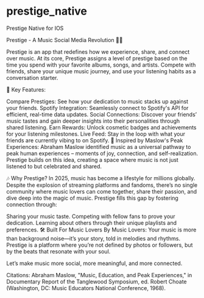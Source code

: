 # prestige_native
Prestige Native for IOS

Prestige - A Music Social Media Revolution 🎵✨

Prestige is an app that redefines how we experience, share, and connect over music. At its core, Prestige assigns a level of prestige based on the time you spend with your favorite albums, songs, and artists. Compete with friends, share your unique music journey, and use your listening habits as a conversation starter.

🌟 Key Features:

Compare Prestiges: See how your dedication to music stacks up against your friends.
Spotify Integration: Seamlessly connect to Spotify's API for efficient, real-time data updates.
Social Connections: Discover your friends’ music tastes and gain deeper insights into their personalities through shared listening.
Earn Rewards: Unlock cosmetic badges and achievements for your listening milestones.
Live Feed: Stay in the loop with what your friends are currently vibing to on Spotify.
🧠 Inspired by Maslow's Peak Experiences: Abraham Maslow identified music as a universal pathway to peak human experiences – moments of joy, connection, and self-realization. Prestige builds on this idea, creating a space where music is not just listened to but celebrated and shared.

🎶 Why Prestige? In 2025, music has become a lifestyle for millions globally. Despite the explosion of streaming platforms and fandoms, there’s no single community where music lovers can come together, share their passion, and dive deep into the magic of music. Prestige fills this gap by fostering connection through:

Sharing your music taste.
Competing with fellow fans to prove your dedication.
Learning about others through their unique playlists and preferences.
🛠️ Built For Music Lovers By Music Lovers: Your music is more than background noise—it’s your story, told in melodies and rhythms. Prestige is a platform where you’re not defined by photos or followers, but by the beats that resonate with your soul.

Let’s make music more social, more meaningful, and more connected. 

Citations: Abraham Maslow, "Music, Education, and Peak Experiences," in Documentary Report of the Tanglewood Symposium, ed. Robert Choate (Washington, DC: Music Educators National Conference, 1968).

